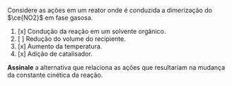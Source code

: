 Considere as ações em um reator onde é conduzida a dimerização do $\ce{NO2}$ em fase gasosa.

1. [x] Condução da reação em um solvente orgânico.
2. [ ] Redução do volume do recipiente.
3. [x] Aumento da temperatura.
4. [x] Adição de catalisador.

**Assinale** a alternativa que relaciona as ações que resultariam na mudança da constante cinética da reação.